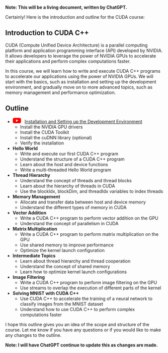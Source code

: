 [logo]: https://github.com/Kinvert/Machine-Learning/blob/master/zData/youtube_logo.png

**Note: This will be a living document, written by ChatGPT.**

Certainly! Here is the introduction and outline for the CUDA course:

## Introduction to CUDA C++

CUDA (Compute Unified Device Architecture) is a parallel computing platform and application programming interface (API) developed by NVIDIA. It allows developers to leverage the power of NVIDIA GPUs to accelerate their applications and perform complex computations faster.

In this course, we will learn how to write and execute CUDA C++ programs to accelerate our applications using the power of NVIDIA GPUs. We will start with the basics, such as installation and setting up the development environment, and gradually move on to more advanced topics, such as memory management and performance optimization.

## Outline
- [![Youtube Link][logo]](https://youtu.be/sOysT-gWyBo) &nbsp; [Installation and Setting up the Development Environment](https://github.com/Kinvert/Machine-Learning/tree/master/CUDA/ChatGPT-CUDA_Lessons/000-Installation)
  - Install the NVIDIA GPU drivers
  - Install the CUDA Toolkit
  - Install the cuDNN library (optional)
  - Verify the installation
- **Hello World**
  - Write and execute our first CUDA C++ program
  - Understand the structure of a CUDA C++ program
  - Learn about the host and device functions
  - Write a multi-threaded Hello World program
- **Thread Hierarchy**
  - Understand the concept of threads and thread blocks
  - Learn about the hierarchy of threads in CUDA
  - Use the blockIdx, blockDim, and threadIdx variables to index threads
- **Memory Management**
  - Allocate and transfer data between host and device memory
  - Understand the different types of memory in CUDA
- **Vector Addition**
  - Write a CUDA C++ program to perform vector addition on the GPU
  - Understand the concept of parallelism in CUDA
- **Matrix Multiplication**
  - Write a CUDA C++ program to perform matrix multiplication on the GPU
  - Use shared memory to improve performance
  - Optimize the kernel launch configuration
- **Intermediate Topics**
  - Learn about thread hierarchy and thread cooperation
  - Understand the concept of shared memory
  - Learn how to optimize kernel launch configurations
- **Image Filtering**
  - Write a CUDA C++ program to perform image filtering on the GPU
  - Use streams to overlap the execution of different parts of the kernel
- **Solving MNIST with CUDA C++**
  - Use CUDA C++ to accelerate the training of a neural network to classify images from the MNIST dataset
  - Understand how to use CUDA C++ to perform complex computations faster
  
I hope this outline gives you an idea of the scope and structure of the course. Let me know if you have any questions or if you would like to make any changes to the outline.

**Note: I will have ChatGPT continue to update this as changes are made.**


